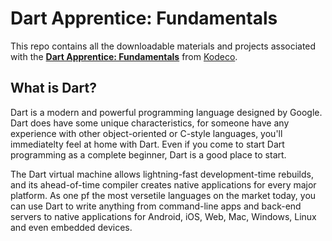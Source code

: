 # Dart Apprentice: Fundamentals
This repo contains all the downloadable materials and projects associated with the **[Dart Apprentice: Fundamentals](https://www.kodeco.com/books/dart-apprentice-fundamentals)** from [Kodeco](https://www.kodeco.com).

## What is Dart?
Dart is a modern and powerful programming language designed by Google. Dart does have some unique characteristics, for someone have any experience with other object-oriented or C-style languages, you'll immediatelty feel at home with Dart. Even if you come to start Dart programming as a complete beginner, Dart is a good place to start.

The Dart virtual machine allows lightning-fast development-time rebuilds, and its ahead-of-time compiler creates native applications for every major platform. As one pf the most versetile languages on the market today, you can use Dart to write anything from command-line apps and back-end servers to native applications for Android, iOS, Web, Mac, Windows, Linux and even embedded devices.
